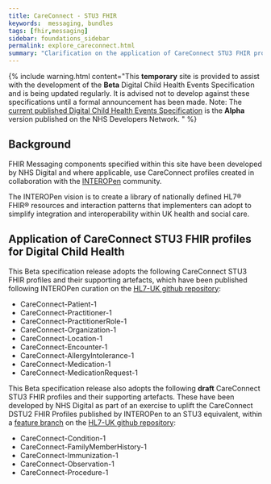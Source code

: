 ```yaml
---
title: CareConnect - STU3 FHIR 
keywords:  messaging, bundles
tags: [fhir,messaging]
sidebar: foundations_sidebar
permalink: explore_careconnect.html
summary: "Clarification on the application of CareConnect STU3 FHIR profiles for Digital Child Health (DCH) event messages"
---
```


{% include warning.html content="This **temporary** site is provided to assist with the development of the **Beta** Digital Child Health Events Specification and is being updated regularly. It is advised not to develop against these specifications until a formal announcement has been made. Note: The [current published Digital Child Health Events Specification](https://nhsconnect.github.io/Digital-Child-Health/Generated/Chapter.1.About/index.html) is the **Alpha** version published on the NHS Developers Network. " %}

## Background ##
FHIR Messaging components specified within this site have been developed by NHS Digital and where applicable, use CareConnect profiles created in collaboration with the [INTEROPen](http://interopen.org) community. 

The INTEROPen vision is to create a library of nationally defined HL7® FHIR® resources and interaction patterns that implementers can adopt to simplify integration and interoperability within UK health and social care.

## Application of CareConnect STU3 FHIR profiles for Digital Child Health ##

This Beta specification release adopts the following CareConnect STU3 FHIR profiles and their supporting artefacts, which have been published following INTEROPen curation on the [HL7-UK github repository](https://github.com/HL7-UK/CareConnect-profiles-STU3/):

- CareConnect-Patient-1
- CareConnect-Practitioner-1
- CareConnect-PractitionerRole-1 
- CareConnect-Organization-1
- CareConnect-Location-1
- CareConnect-Encounter-1
- CareConnect-AllergyIntolerance-1
- CareConnect-Medication-1
- CareConnect-MedicationRequest-1

This Beta specification release also adopts the following **draft** CareConnect STU3 FHIR profiles and their supporting artefacts. These have been developed by NHS Digital as part of an exercise to uplift the CareConnect DSTU2 FHIR Profiles published by INTEROPen to an STU3 equivalent, within a [feature branch](https://github.com/HL7-UK/CareConnect-profiles/tree/feature/interopen) on the [HL7-UK github repository](https://github.com/HL7-UK/CareConnect-profiles-STU3):

 - CareConnect-Condition-1
 - CareConnect-FamilyMemberHistory-1
 - CareConnect-Immunization-1
 - CareConnect-Observation-1
 - CareConnect-Procedure-1 
 







